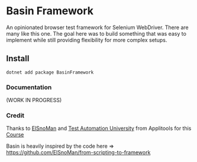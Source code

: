# Basin Framework

An opinionated browser test framework for Selenium WebDriver. There are many like this one. The goal here was to build something that was easy to implement while still providing flexibility for more complex setups.

## Install 

```
dotnet add package BasinFramework
```

### Documentation

(WORK IN PROGRESS)

### Credit

Thanks to [ElSnoMan](https://github.com/ElSnoMan) and
[Test Automation University](https://testautomationu.applitools.com/)
from Applitools for this [Course](https://testautomationu.applitools.com/test-automation-framework-csharp/)

Basin is heavily inspired by the code here => https://github.com/ElSnoMan/from-scripting-to-framework



